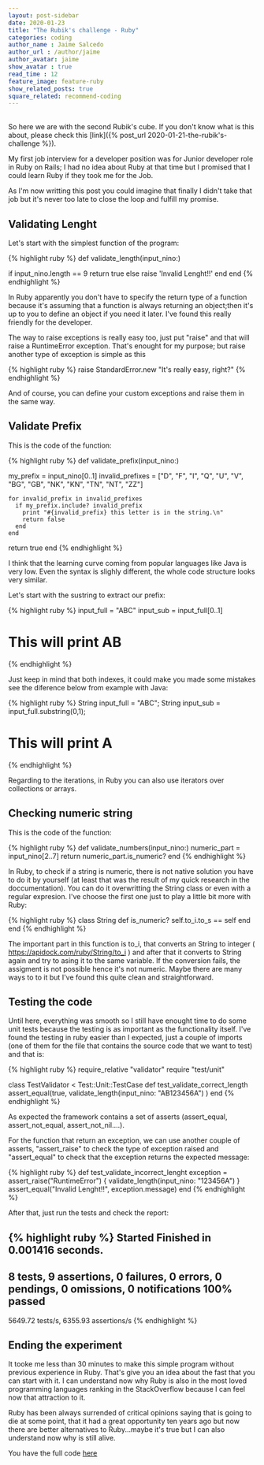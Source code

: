 ```yaml
---
layout: post-sidebar
date: 2020-01-23
title: "The Rubik's challenge - Ruby"
categories: coding
author_name : Jaime Salcedo
author_url : /author/jaime
author_avatar: jaime
show_avatar : true
read_time : 12
feature_image: feature-ruby
show_related_posts: true
square_related: recommend-coding
---
```


<br>
So here we are with the second Rubik's cube. If you don't know what is this about, please check this [link]({% post_url 2020-01-21-the-rubik's-challenge %}).

My first job interview for a developer position was for Junior developer role in Ruby on Rails; I had no idea about Ruby at that time but I promised that I could learn Ruby if they took me for the Job. 

As I'm now writting this post you could imagine that finally I didn't take that job but it's never too late to close the loop and fulfill my promise.


## Validating Lenght

Let's start with the simplest function of the program:

{% highlight ruby %}
def validate_length(input_nino:)

  if input_nino.length == 9
    return true
  else
    raise 'Invalid Lenght!!'
  end
end
{% endhighlight %}

In Ruby apparently you don't have to specify the return type of a function because it's assuming that a function is always returning an object;then it's up to you to define an object if you need it later. I've found this really friendly for the developer.

The way to raise exceptions is really easy too, just put "raise" and that will raise a RuntimeError exception. That's enought for my purpose; but raise another type of exception is simple as this

{% highlight ruby %}
raise StandardError.new "It's really easy, right?"
{% endhighlight %}

And of course, you can define your custom exceptions and raise them in the same way.

## Validate Prefix

This is the code of the function:

{% highlight ruby %}
def validate_prefix(input_nino:)

  my_prefix = input_nino[0..1]
  invalid_prefixes = ["D", "F", "I", "Q", "U", "V", "BG", "GB", "NK", "KN", "TN", "NT", "ZZ"]

    for invalid_prefix in invalid_prefixes
      if my_prefix.include? invalid_prefix
        print "#{invalid_prefix} this letter is in the string.\n"
        return false
      end
    end
  return true
end
{% endhighlight %}

I think that the learning curve coming from popular languages like Java is very low. Even the syntax is slighly different, the whole code structure looks very similar.

Let's start with the sustring to extract our prefix:

{% highlight ruby %}
input_full = "ABC"
input_sub = input_full[0..1]
# This will print AB
{% endhighlight %}

Just keep in mind that both indexes, it could make you made some mistakes see the diference below from example with Java:

{% highlight ruby %}
String input_full = "ABC";
String input_sub = input_full.substring(0,1);
# This will print A
{% endhighlight %}


Regarding to the iterations, in Ruby you can also use iterators over collections or arrays. 


## Checking numeric string

This is the code of the function:

{% highlight ruby %}
def validate_numbers(input_nino:)
  numeric_part = input_nino[2..7]
  return numeric_part.is_numeric?
end
{% endhighlight %}

In Ruby, to check if a string is numeric, there is not native solution you have to do it by yourself (at least that was the result of my quick research in the doccumentation). You can do it overwritting the String class or even with a regular expresion. I've choose the first one just to play a little bit more with Ruby:

{% highlight ruby %}
class String
  def is_numeric?
  self.to_i.to_s == self
  end
end
{% endhighlight %}

The important part in this function is to_i, that converts an String to integer ( https://apidock.com/ruby/String/to_i ) and after that it converts to String again and try to asing it to the same variable. If the conversion fails, the assigment is not possible hence it's not numeric. Maybe there are many ways to to it but I've found this quite clean and straightforward.

## Testing the code

Until here, everything was smooth so I still have enought time to do some unit tests because the testing is as important as the functionality itself. I've found the testing in ruby easier than I expected, just a couple of imports (one of them for the file that contains the source code that we want to test) and that is:

{% highlight ruby %}
require_relative "validator"
require "test/unit"

class TestValidator < Test::Unit::TestCase
  def test_validate_correct_length
  assert_equal(true, validate_length(input_nino: "AB123456A") )
end
{% endhighlight %}

As expected the framework contains a set of asserts (assert_equal, assert_not_equal, assert_not_nil....).

For the function that return an exception, we can use another couple of asserts, "assert_raise" to check the type of exception raised and "assert_equal" to check that the exception returns the expected message:

{% highlight ruby %}
def test_validate_incorrect_lenght
  exception = assert_raise("RuntimeError") { validate_length(input_nino: "123456A") }
  assert_equal("Invalid Lenght!!", exception.message)
end
{% endhighlight %}

After that, just run the tests and check the report:

{% highlight ruby %}
Started
Finished in 0.001416 seconds.
---------------------------------------------------------------------------------------------------------------------------------------------------------------------------------------------------------
8 tests, 9 assertions, 0 failures, 0 errors, 0 pendings, 0 omissions, 0 notifications
100% passed
---------------------------------------------------------------------------------------------------------------------------------------------------------------------------------------------------------
5649.72 tests/s, 6355.93 assertions/s
{% endhighlight %}
<br>

## Ending the experiment

It tooke me less than 30 minutes to make this simple program without previous experience in Ruby. That's give you an idea about the fast that you can start with it. I can understand now why Ruby is also in the most loved programming languages ranking in the StackOverflow because I can feel now that attraction to it. 

Ruby has been always surrended of critical opinions saying that is going to die at some point, that it had a great opportunity ten years ago but now there are better alternatives to Ruby...maybe it's true but I can also understand now why is still alive.

You have the full code [here](https://gist.github.com/jsalcedo1987/20e0b15055305bfb6ec4d7ba45081207)